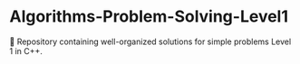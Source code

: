 # Algorithms-Problem-Solving-Level1
📂 Repository containing well-organized solutions for simple problems Level 1 in C++.
